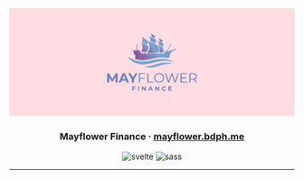 ![mayflower thumbnail](./readme-banner.png)

<div align="center">
  <h3>Mayflower Finance · <a target="_blank" href="https://mayflower.bdph.me">mayflower.bdph.me</a></h3>
  <img src="https://img.shields.io/badge/svelte-%23f1413d.svg?style=for-the-badge&logo=svelte&logoColor=white" alt="svelte">
  <img src="https://img.shields.io/badge/SASS-hotpink.svg?style=for-the-badge&logo=SASS&logoColor=white" alt="sass">
</div>

<hr>
